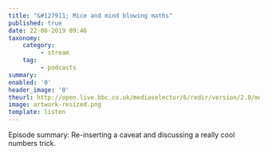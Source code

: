 ```yaml
---
title: "&#127911; Mice and mind blowing maths"
published: true
date: 22-08-2019 09:46
taxonomy:
    category:
         - stream
    tag:
         - podcasts
summary:
enabled: '0'
header_image: '0'
theurl: http://open.live.bbc.co.uk/mediaselector/6/redir/version/2.0/mediaset/audio-nondrm-download/proto/http/vpid/p07kv92z.mp3
image: artwork-resized.png
template: listen
---
```

 
Episode summary: Re-inserting a caveat and discussing a really cool numbers trick.
